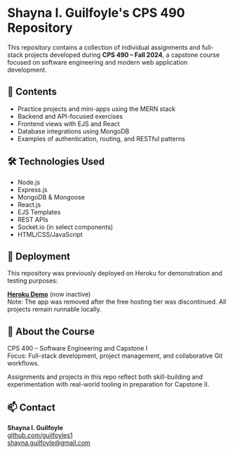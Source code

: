 # Shayna I. Guilfoyle's CPS 490 Repository

This repository contains a collection of individual assignments and full-stack projects developed during **CPS 490 – Fall 2024**, a capstone course focused on software engineering and modern web application development.

## 🧩 Contents
- Practice projects and mini-apps using the MERN stack
- Backend and API-focused exercises
- Frontend views with EJS and React
- Database integrations using MongoDB
- Examples of authentication, routing, and RESTful patterns

## 🛠️ Technologies Used
- Node.js  
- Express.js  
- MongoDB & Mongoose  
- React.js  
- EJS Templates  
- REST APIs  
- Socket.io (in select components)  
- HTML/CSS/JavaScript  

## 🚀 Deployment
This repository was previously deployed on Heroku for demonstration and testing purposes:

**[Heroku Demo](https://guilfoyles1-test-73d78f072467.herokuapp.com/)** (now inactive)  
Note: The app was removed after the free hosting tier was discontinued. All projects remain runnable locally.

## 🧠 About the Course
CPS 490 – Software Engineering and Capstone I  
Focus: Full-stack development, project management, and collaborative Git workflows.

Assignments and projects in this repo reflect both skill-building and experimentation with real-world tooling in preparation for Capstone II.

## 📫 Contact
**Shayna I. Guilfoyle**  
[github.com/guilfoyles1](https://github.com/guilfoyles1)  
shayna.guilfoyle@gmail.com
